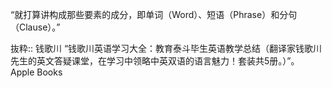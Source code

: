 “就打算讲构成那些要素的成分，即单词（Word）、短语（Phrase）和分句（Clause）。”

抜粋:: 钱歌川  “钱歌川英语学习大全：教育泰斗毕生英语教学总结（翻译家钱歌川先生的英文答疑课堂，在学习中领略中英双语的语言魅力！套装共5册。）”。 Apple Books  

